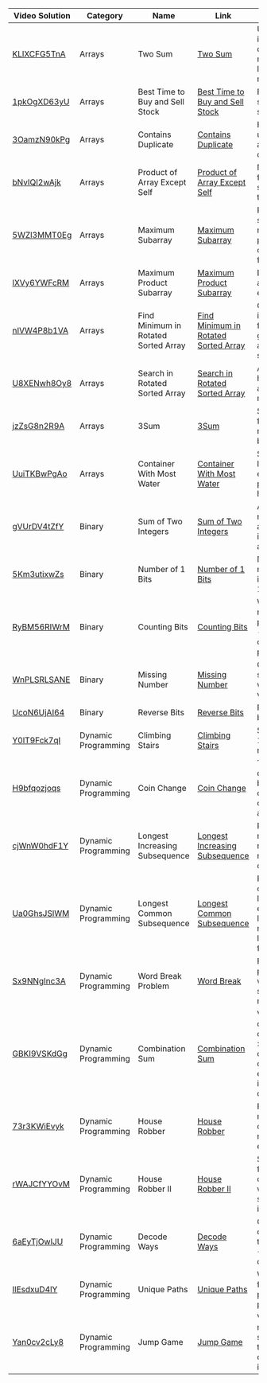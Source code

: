 | Video Solution                                           | Category        | Name                                             | Link                                                              | Notes                                                                                                        |
|----------------------------------------------------------|-----------------|--------------------------------------------------|-------------------------------------------------------------------|--------------------------------------------------------------------------------------------------------------|
| [KLlXCFG5TnA](https://youtu.be/KLlXCFG5TnA)               | Arrays          | Two Sum                                          | [Two Sum](https://leetcode.com/problems/two-sum/)                  | Use hash map to instantly check for difference value, map will add index of last occurrence of a num.        |
| [1pkOgXD63yU](https://youtu.be/1pkOgXD63yU)               | Arrays          | Best Time to Buy and Sell Stock                  | [Best Time to Buy and Sell Stock](https://leetcode.com/problems/best-time-to-buy-and-sell-stock/) | Find local min and search for local max, sliding window.                                                       |
| [3OamzN90kPg](https://youtu.be/3OamzN90kPg)               | Arrays          | Contains Duplicate                               | [Contains Duplicate](https://leetcode.com/problems/contains-duplicate/) | Hashset to get unique values in array, to check for duplicates easily.                                        |
| [bNvIQI2wAjk](https://youtu.be/bNvIQI2wAjk)               | Arrays          | Product of Array Except Self                     | [Product of Array Except Self](https://leetcode.com/problems/product-of-array-except-self/) | Make two passes, first in-order, second in-reverse, to compute products.                                       |
| [5WZl3MMT0Eg](https://youtu.be/5WZl3MMT0Eg)               | Arrays          | Maximum Subarray                                 | [Maximum Subarray](https://leetcode.com/problems/maximum-subarray/) | Pattern: prev subarray cant be negative, dynamic programming: compute max sum for each prefix.               |
| [lXVy6YWFcRM](https://youtu.be/lXVy6YWFcRM)               | Arrays          | Maximum Product Subarray                         | [Maximum Product Subarray](https://leetcode.com/problems/maximum-product-subarray/) | DP: compute max and max-abs-val for each prefix subarray.                                                     |
| [nIVW4P8b1VA](https://youtu.be/nIVW4P8b1VA)               | Arrays          | Find Minimum in Rotated Sorted Array             | [Find Minimum in Rotated Sorted Array](https://leetcode.com/problems/find-minimum-in-rotated-sorted-array/) | Check if half of array is sorted in order to find pivot, arr is guaranteed to be in at most two sorted subarrays. |
| [U8XENwh8Oy8](https://youtu.be/U8XENwh8Oy8)               | Arrays          | Search in Rotated Sorted Array                   | [Search in Rotated Sorted Array](https://leetcode.com/problems/search-in-rotated-sorted-array/) | At most two sorted halves, mid will be apart of left sorted or right sorted.                                 |
| [jzZsG8n2R9A](https://youtu.be/jzZsG8n2R9A)               | Arrays          | 3Sum                                             | [3Sum](https://leetcode.com/problems/3sum/)                        | Sort input, for each first element, find next two where -a = b+c.                                           |
| [UuiTKBwPgAo](https://youtu.be/UuiTKBwPgAo)               | Arrays          | Container With Most Water                        | [Container With Most Water](https://leetcode.com/problems/container-with-most-water/) | Shrinking window, left/right initially at endpoints, shift the pointer with min height.                       |
| [gVUrDV4tZfY](https://youtu.be/gVUrDV4tZfY)               | Binary          | Sum of Two Integers                              | [Sum of Two Integers](https://leetcode.com/problems/sum-of-two-integers/) | Add bit by bit, be mindful of carry, after adding, if carry is still 1, then add it as well.                 |
| [5Km3utixwZs](https://youtu.be/5Km3utixwZs)               | Binary          | Number of 1 Bits                                 | [Number of 1 Bits](https://leetcode.com/problems/number-of-1-bits/) | Modulo, and dividing n; use bitwise & 1 instead of mod to get 1's place.                                      |
| [RyBM56RIWrM](https://youtu.be/RyBM56RIWrM)               | Binary          | Counting Bits                                    | [Counting Bits](https://leetcode.com/problems/counting-bits/)    | Write out result for num=16 to figure out pattern; res[i] = res[i - offset], where offset is the biggest power of 2 ≤ I. |
| [WnPLSRLSANE](https://youtu.be/WnPLSRLSANE)               | Binary          | Missing Number                                   | [Missing Number](https://leetcode.com/problems/missing-number/)  | Compute expected sum - real sum; xor n with each index and value.                                           |
| [UcoN6UjAI64](https://youtu.be/UcoN6UjAI64)               | Binary          | Reverse Bits                                     | [Reverse Bits](https://leetcode.com/problems/reverse-bits/)      | Reverse each of 32 bits.                                                                                     |
| [Y0lT9Fck7qI](https://youtu.be/Y0lT9Fck7qI)               | Dynamic Programming | Climbing Stairs                                | [Climbing Stairs](https://leetcode.com/problems/climbing-stairs/) | Subproblem find (n-1) and (n-2), sum = n.                                                                  |
| [H9bfqozjoqs](https://youtu.be/H9bfqozjoqs)               | Dynamic Programming | Coin Change                                     | [Coin Change](https://leetcode.com/problems/coin-change/)        | Top-down: recursive dfs, for amount, branch for each coin, cache to store prev coin_count for each amount.   |
| [cjWnW0hdF1Y](https://youtu.be/cjWnW0hdF1Y)               | Dynamic Programming | Longest Increasing Subsequence                  | [Longest Increasing Subsequence](https://leetcode.com/problems/longest-increasing-subsequence/) | Recursive: foreach num, get subseq with num and without num. Cache solution of each.                        |
| [Ua0GhsJSlWM](https://youtu.be/Ua0GhsJSlWM)               | Dynamic Programming | Longest Common Subsequence                       | [Longest Common Subsequence](https://leetcode.com/problems/longest-common-subsequence/) | Recursive: if first chars are equal find lcs of remaining of each, else max of: lcs of first and remain of 2nd and lcs of 2nd remain of first. |
| [Sx9NNgInc3A](https://youtu.be/Sx9NNgInc3A)               | Dynamic Programming | Word Break Problem                              | [Word Break](https://leetcode.com/problems/word-break/)          | For each prefix, if prefix is in dict and wordbreak(remaining str)=True, then return True.                   |
| [GBKI9VSKdGg](https://youtu.be/GBKI9VSKdGg)               | Dynamic Programming | Combination Sum                                 | [Combination Sum](https://leetcode.com/problems/combination-sum/) | Visualize the decision tree, base case is curSum = or > target, each candidate can have children of itself or elements to right of it inorder to elim duplicate solutions. |
| [73r3KWiEvyk](https://youtu.be/73r3KWiEvyk)               | Dynamic Programming | House Robber                                     | [House Robber](https://leetcode.com/problems/house-robber/)      | For each num, get max of prev subarr, or num + prev subarr not including last element.                       |
| [rWAJCfYYOvM](https://youtu.be/rWAJCfYYOvM)               | Dynamic Programming | House Robber II                                  | [House Robber II](https://leetcode.com/problems/house-robber-ii/) | Subarr = arr without first & last, get max of subarr, then pick which of first/last should be added to it.    |
| [6aEyTjOwlJU](https://youtu.be/6aEyTjOwlJU)               | Dynamic Programming | Decode Ways                                      | [Decode Ways](https://leetcode.com/problems/decode-ways/)        | Can cur char be decoded in one or two ways? Recursion -> cache -> iterative dp solution.                     |
| [IlEsdxuD4lY](https://youtu.be/IlEsdxuD4lY)               | Dynamic Programming | Unique Paths                                     | [Unique Paths](https://leetcode.com/problems/unique-paths/)      | Work backwards from solution, store paths for each position in grid.                                          |
| [Yan0cv2cLy8](https://youtu.be/Yan0cv2cLy8)               | Dynamic Programming | Jump Game                                        | [Jump Game](https://leetcode.com/problems/jump-game/)            | Visualize the recursive tree, cache solution for O(n) time/mem complexity, iterative is O(1) mem.             |
